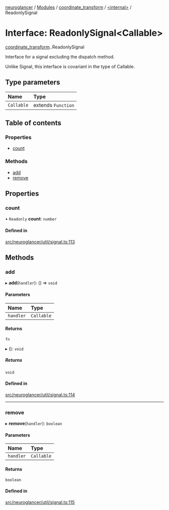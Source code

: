 [neuroglancer](../README.md) / [Modules](../modules.md) / [coordinate\_transform](../modules/coordinate_transform.md) / [<internal\>](../modules/coordinate_transform._internal_.md) / ReadonlySignal

# Interface: ReadonlySignal<Callable\>

[coordinate_transform](../modules/coordinate_transform.md).[<internal>](../modules/coordinate_transform._internal_.md).ReadonlySignal

Interface for a signal excluding the dispatch method.

Unlike Signal, this interface is covariant in the type of Callable.

## Type parameters

| Name | Type |
| :------ | :------ |
| `Callable` | extends `Function` |

## Table of contents

### Properties

- [count](coordinate_transform._internal_.ReadonlySignal.md#count)

### Methods

- [add](coordinate_transform._internal_.ReadonlySignal.md#add)
- [remove](coordinate_transform._internal_.ReadonlySignal.md#remove)

## Properties

### count

• `Readonly` **count**: `number`

#### Defined in

[src/neuroglancer/util/signal.ts:113](https://github.com/ActiveBrainAtlas2/neuroglancer/blob/540617bc/src/neuroglancer/util/signal.ts#L113)

## Methods

### add

▸ **add**(`handler`): () => `void`

#### Parameters

| Name | Type |
| :------ | :------ |
| `handler` | `Callable` |

#### Returns

`fn`

▸ (): `void`

##### Returns

`void`

#### Defined in

[src/neuroglancer/util/signal.ts:114](https://github.com/ActiveBrainAtlas2/neuroglancer/blob/540617bc/src/neuroglancer/util/signal.ts#L114)

___

### remove

▸ **remove**(`handler`): `boolean`

#### Parameters

| Name | Type |
| :------ | :------ |
| `handler` | `Callable` |

#### Returns

`boolean`

#### Defined in

[src/neuroglancer/util/signal.ts:115](https://github.com/ActiveBrainAtlas2/neuroglancer/blob/540617bc/src/neuroglancer/util/signal.ts#L115)
